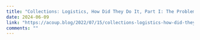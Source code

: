 ```yaml
---
title: "Collections: Logistics, How Did They Do It, Part I: The Problem"
date: 2024-06-09
link: "https://acoup.blog/2022/07/15/collections-logistics-how-did-they-do-it-part-i-the-problem/"
comments: ""
---
```


